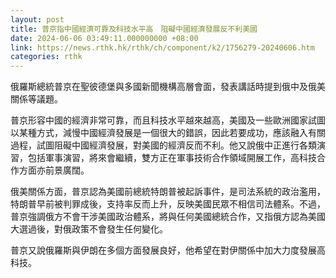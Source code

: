 ```yaml
---
layout: post
title: 普京指中國經濟可靠及科技水平高　阻礙中國經濟發展反不利美國
date: 2024-06-06 03:49:11.000000000 +08:00
link: https://news.rthk.hk/rthk/ch/component/k2/1756279-20240606.htm
categories: rthk
---
```


俄羅斯總統普京在聖彼德堡與多國新聞機構高層會面，發表講話時提到俄中及俄美關係等議題。

普京形容中國的經濟非常可靠，而且科技水平越來越高，美國及一些歐洲國家試圖以某種方式，減慢中國經濟發展是一個很大的錯誤，因此若要成功，應該融入有關過程，試圖阻礙中國經濟發展，對美國的經濟反而不利。他又說俄中正進行各類演習，包括軍事演習，將來會繼續，雙方正在軍事技術合作領域開展工作，高科技合作方面亦前景廣闊。

俄美關係方面，普京認為美國前總統特朗普被起訴事件，是司法系統的政治濫用，特朗普早前被判罪成後，支持率反而上升，反映美國民眾不相信司法體系。不過，普京強調俄方不會干涉美國政治體系，將與任何美國總統合作，又指俄方認為美國大選過後，對俄政策不會發生任何變化。

普京又說俄羅斯與伊朗在多個方面發展良好，他希望在對伊關係中加大力度發展高科技。

